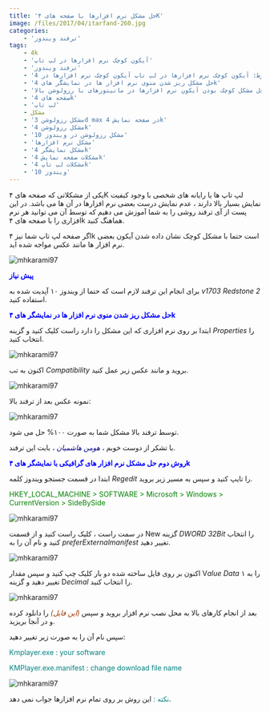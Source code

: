 ```yaml
---
title: 'حل مشکل نرم افزارها با صفحه های ۴K'
image: /files/2017/04/itarfand-260.jpg
categories:
    - 'ترفند ویندوز'
tags:
    - 4k
    - 'آیکون کوچک نرم افزارها در لپ تاپ'
    - 'ترفند ویندوز'
    - 'حذف شرط: آیکون کوچک نرم افزارها در لپ تاپ آیکون کوچک نرم افزارها در 4k'
    - 'حل مشکل ریز شدن منوی نرم افزار ها در نمایشگر های 4k'
    - 'حل مشکل کوچک بودن آیکون نرم افزارها در مانیتورهای با رزولوشن بالا'
    - 'صفحه های 4k'
    - 'لپ تاپ'
    - مشکل
    - 'مشکل رزولوشن 3d max در صفحه نمایش 4k'
    - 'مشکل رزولوشن 4k'
    - 'مشکل رزولوشن در ویندوز 10'
    - 'مشکل نرم افزارها'
    - 'مشکل نمایشگر 4k'
    - 'مشکلات صفحه نمایش 4k'
    - 'مشکلات لپ تاپ 4k'
    - 'ویندوز 10'
---
```


یکی از مشکلاتی که صفحه های ۴K لپ تاپ ها یا رایانه های شخصی با وجود کیفیت نمایش بسیار بالا دارند ، عدم نمایش درست بعضی نرم افزارها در آن ها می باشد. در این پست از آی ترفند روشی را به شما آموزش می دهیم که توسط آن می توانید هر نرم افزاری را با صفحه های ۴k هماهنگ کنید.

اگر صفحه لپ تاپ شما نیز ۴k است حتما با مشکل کوچک نشان داده شدن آیکون بعضی نرم افزار ها مانند عکس مواجه شده اید.

![mhkarami97](/files/2017/04/itarfand-256.jpg)

<span style="color: #0000ff;">**پیش نیاز**</span>

برای انجام این ترفند لازم است که حتما از ویندوز ۱۰ آپدیت شده به *v1703 Redstone 2* استفاده کنید.

<span style="color: #0000ff;">**حل مشکل ریز شدن منوی نرم افزار ها در نمایشگر های ۴k**</span>

ابتدا بر روی نرم افزاری که این مشکل را دارد راست کلیک کنید و گزینه *Properties* را انتخاب کنید.

![mhkarami97](/files/2017/04/itarfand-257.jpg)

اکنون به تب *Compatibility* بروید و مانند عکس زیر عمل کنید.

![mhkarami97](/files/2017/04/itarfand-258.jpg)

نمونه عکس بعد از ترفند بالا:

![mhkarami97](/files/2017/04/itarfand-259.jpg)

توسط ترفند بالا مشکل شما به صورت ۱۰۰% حل می شود.

با تشکر از دوست خوبم *<span style="color: #000080;">، هومن هاشمیان ،</span>* بابت این ترفند.

<span style="color: #0000ff;">**روش دوم حل مشکل نرم افزار های گرافیکی با نمایشگر های ۴k**</span>

ابتدا در قسمت جستجو ویندوز کلمه *Regedit* را تایپ کنید و سپس به مسیر زیر بروید.

<span style="color: #008000;">HKEY\_LOCAL\_MACHINE &gt; SOFTWARE &gt; Microsoft &gt; Windows &gt; CurrentVersion &gt; SideBySide</span>

![mhkarami97](/files/2017/04/itarfand-276.jpg)

در سمت راست ، کلیک راست کنید و از قسمت New گزینه *DWORD 32Bit* را انتخاب کنید و نام آن را به *preferExternalmanifest* تغییر دهید.

![mhkarami97](/files/2017/04/itarfand-277.jpg)

اکنون بر روی فایل ساخته شده دو بار کلیک چپ کنید و سپس مقدار V*alue Data* را به ۱ تغییر دهید و گزینه D*ecimal* را انتخاب کنید.

![mhkarami97](/files/2017/04/itarfand-278.jpg)

بعد از انجام کارهای بالا به محل نصب نرم افزار بروید و سپس *<span style="color: #993300;">(این فایل)</span>* را دانلود کرده و در آنجا بریزید.

سپس نام آن را به صورت زیر تغییر دهید:

<span style="color: #008080;">Kmplayer.exe : your software</span>

<span style="color: #008080;">KMPlayer.exe.manifest : change download file name</span>

![mhkarami97](/files/2017/04/itarfand-279.jpg)

<span style="color: #008080;">نکته :</span> این روش بر روی تمام نرم افزارها جواب نمی دهد.